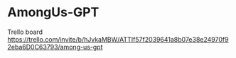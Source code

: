 # AmongUs-GPT

Trello board https://trello.com/invite/b/hJvkaMBW/ATTIf57f2039641a8b07e38e24970f92eba6D0C63793/among-us-gpt
